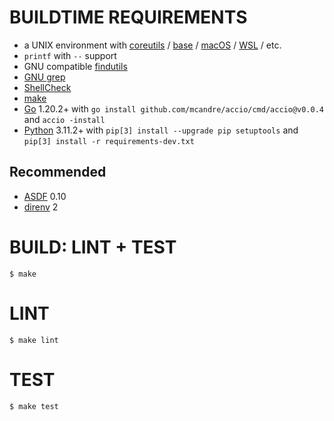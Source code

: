 # BUILDTIME REQUIREMENTS

* a UNIX environment with [coreutils](https://www.gnu.org/software/coreutils/) / [base](http://ftp.freebsd.org/pub/FreeBSD/releases/) / [macOS](https://www.apple.com/macos) / [WSL](https://learn.microsoft.com/en-us/windows/wsl/install) / etc.
* `printf` with `--` support
* GNU compatible [findutils](https://www.gnu.org/software/findutils/)
* [GNU grep](https://www.gnu.org/software/grep/)
* [ShellCheck](https://hackage.haskell.org/package/ShellCheck)
* [make](https://pubs.opengroup.org/onlinepubs/009695299/utilities/make.html)
* [Go](https://go.dev/) 1.20.2+ with `go install github.com/mcandre/accio/cmd/accio@v0.0.4` and `accio -install`
* [Python](https://www.python.org/) 3.11.2+ with `pip[3] install --upgrade pip setuptools` and `pip[3] install -r requirements-dev.txt`

## Recommended

* [ASDF](https://asdf-vm.com/) 0.10
* [direnv](https://direnv.net/) 2

# BUILD: LINT + TEST

```console
$ make
```

# LINT

```console
$ make lint
```

# TEST

```console
$ make test
```
